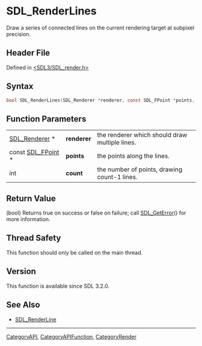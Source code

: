 # SDL_RenderLines

Draw a series of connected lines on the current rendering target at subpixel precision.

## Header File

Defined in [<SDL3/SDL_render.h>](https://github.com/libsdl-org/SDL/blob/main/include/SDL3/SDL_render.h)

## Syntax

```c
bool SDL_RenderLines(SDL_Renderer *renderer, const SDL_FPoint *points, int count);
```

## Function Parameters

|                                  |              |                                                |
| -------------------------------- | ------------ | ---------------------------------------------- |
| [SDL_Renderer](SDL_Renderer) *   | **renderer** | the renderer which should draw multiple lines. |
| const [SDL_FPoint](SDL_FPoint) * | **points**   | the points along the lines.                    |
| int                              | **count**    | the number of points, drawing count-1 lines.   |

## Return Value

(bool) Returns true on success or false on failure; call
[SDL_GetError](SDL_GetError)() for more information.

## Thread Safety

This function should only be called on the main thread.

## Version

This function is available since SDL 3.2.0.

## See Also

- [SDL_RenderLine](SDL_RenderLine)






----
[CategoryAPI](CategoryAPI), [CategoryAPIFunction](CategoryAPIFunction), [CategoryRender](CategoryRender)

